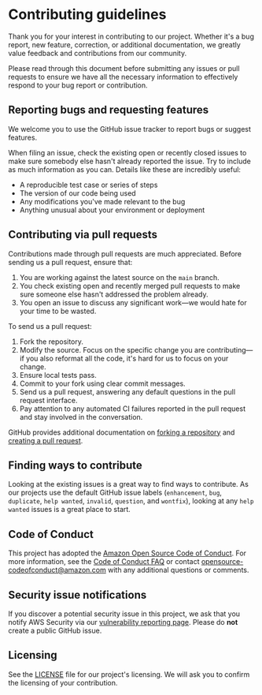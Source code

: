 # Contributing guidelines

Thank you for your interest in contributing to our project. Whether it's a bug report, new feature, correction, or additional
documentation, we greatly value feedback and contributions from our community.

Please read through this document before submitting any issues or pull requests to ensure we have all the necessary
information to effectively respond to your bug report or contribution.


## Reporting bugs and requesting features

We welcome you to use the GitHub issue tracker to report bugs or suggest features.

When filing an issue, check the existing open or recently closed issues to make sure somebody else hasn't already
reported the issue. Try to include as much information as you can. Details like these are incredibly useful:

* A reproducible test case or series of steps
* The version of our code being used
* Any modifications you've made relevant to the bug
* Anything unusual about your environment or deployment


## Contributing via pull requests
Contributions made through pull requests are much appreciated. Before sending us a pull request, ensure that:

1. You are working against the latest source on the `main` branch.
2. You check existing open and recently merged pull requests to make sure someone else hasn't addressed the problem already.
3. You open an issue to discuss any significant work—we would hate for your time to be wasted.

To send us a pull request:

1. Fork the repository.
2. Modify the source. Focus on the specific change you are contributing—if you also reformat all the code, it's hard for us to focus on your change.
3. Ensure local tests pass.
4. Commit to your fork using clear commit messages.
5. Send us a pull request, answering any default questions in the pull request interface.
6. Pay attention to any automated CI failures reported in the pull request and stay involved in the conversation.

GitHub provides additional documentation on [forking a repository](https://help.github.com/articles/fork-a-repo/) and
[creating a pull request](https://help.github.com/articles/creating-a-pull-request/).


## Finding ways to contribute
Looking at the existing issues is a great way to find ways to contribute. As our projects use the default GitHub issue labels (`enhancement`, `bug`, `duplicate`, `help wanted`, `invalid`, `question`, and `wontfix`), looking at any `help wanted` issues is a great place to start.


## Code of Conduct
This project has adopted the [Amazon Open Source Code of Conduct](https://aws.github.io/code-of-conduct).
For more information, see the [Code of Conduct FAQ](https://aws.github.io/code-of-conduct-faq) or contact
opensource-codeofconduct@amazon.com with any additional questions or comments.


## Security issue notifications
If you discover a potential security issue in this project, we ask that you notify AWS Security via our [vulnerability reporting page](http://aws.amazon.com/security/vulnerability-reporting/). Please do **not** create a public GitHub issue.


## Licensing

See the [LICENSE](LICENSE) file for our project's licensing. We will ask you to confirm the licensing of your contribution.
